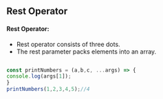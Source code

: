 ## Rest Operator

 #### Rest Operator: 
* Rest operator consists of three dots.
* The rest parameter packs elements into an array.

```javascript

const printNumbers = (a,b,c, ...args) => {
console.log(args[1]);
}
printNumbers(1,2,3,4,5);//4

```

